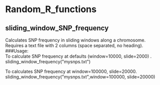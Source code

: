 # Random_R_functions

## sliding_window_SNP_frequency   
Calculates SNP frequency in sliding windows along a chromosome.   
Requires a text file with 2 columns (space separated, no heading).   
###Usage:     
To calculate SNP frequency at defaults (window=10000, slide=2000) .   
sliding_window_frequency("mysnps.txt")  

To calculates SNP frequency at window=100000, slide=20000.       
sliding_window_frequency("mysnps.txt",window=100000, slide=20000)     


